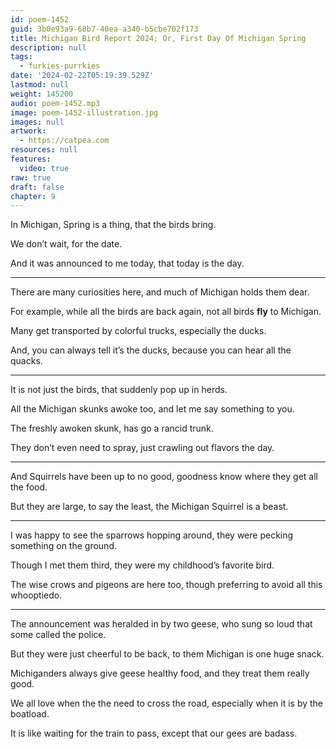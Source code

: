 ```yaml
---
id: poem-1452
guid: 3b0e93a9-68b7-40ea-a340-b5cbe702f173
title: Michigan Bird Report 2024; Or, First Day Of Michigan Spring
description: null
tags:
  - furkies-purrkies
date: '2024-02-22T05:19:39.529Z'
lastmod: null
weight: 145200
audio: poem-1452.mp3
image: poem-1452-illustration.jpg
images: null
artwork:
  - https://catpea.com
resources: null
features:
  video: true
raw: true
draft: false
chapter: 9
---
```


In Michigan, Spring is a thing,
that the birds bring.

We don’t wait,
for the date.

And it was announced to me today,
that today is the day.

---

There are many curiosities here,
and much of Michigan holds them dear.

For example, while all the birds are back again,
not all birds __fly__ to Michigan.

Many get transported by colorful trucks,
especially the ducks.

And, you can always tell it’s the ducks,
because you can hear all the quacks.

---

It is not just the birds,
that suddenly pop up in herds.

All the Michigan skunks awoke too,
and let me say something to you.

The freshly awoken skunk,
has go a rancid trunk.

They don’t even need to spray,
just crawling out flavors the day.

---

And Squirrels have been up to no good,
goodness know where they get all the food.

But they are large, to say the least,
the Michigan Squirrel is a beast.

---

I was happy to see the sparrows hopping around,
they were pecking something on the ground.

Though I met them third,
they were my childhood’s favorite bird.

The wise crows and pigeons are here too,
though preferring to avoid all this whooptiedo.

---

The announcement was heralded in by two geese,
who sung so loud that some called the police.

But they were just cheerful to be back,
to them Michigan is one huge snack.

Michiganders always give geese healthy food,
and they treat them really good.

We all love when the the need to cross the road,
especially when it is by the boatload.

It is like waiting for the train to pass,
except that our gees are badass.
